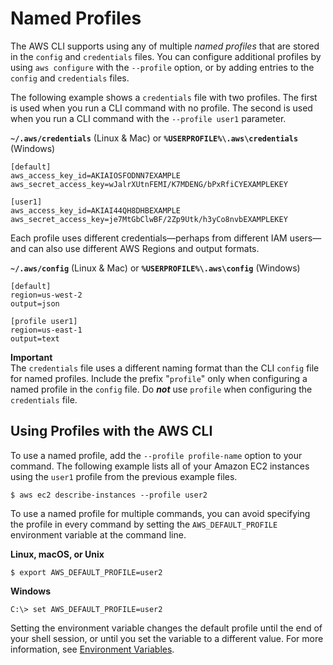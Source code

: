 # Named Profiles<a name="cli-configure-profiles"></a>

 The AWS CLI supports using any of multiple *named profiles* that are stored in the `config` and `credentials` files\. You can configure additional profiles by using `aws configure` with the `--profile` option, or by adding entries to the `config` and `credentials` files\. 

The following example shows a `credentials` file with two profiles\. The first is used when you run a CLI command with no profile\. The second is used when you run a CLI command with the `--profile user1` parameter\.

**`~/.aws/credentials`** \(Linux & Mac\) or **`%USERPROFILE%\.aws\credentials`** \(Windows\)

```
[default]
aws_access_key_id=AKIAIOSFODNN7EXAMPLE
aws_secret_access_key=wJalrXUtnFEMI/K7MDENG/bPxRfiCYEXAMPLEKEY

[user1]
aws_access_key_id=AKIAI44QH8DHBEXAMPLE
aws_secret_access_key=je7MtGbClwBF/2Zp9Utk/h3yCo8nvbEXAMPLEKEY
```

Each profile uses different credentials—perhaps from different IAM users—and can also use different AWS Regions and output formats\.

**`~/.aws/config`** \(Linux & Mac\) or **`%USERPROFILE%\.aws\config`** \(Windows\)

```
[default]
region=us-west-2
output=json

[profile user1]
region=us-east-1
output=text
```

**Important**  
The `credentials` file uses a different naming format than the CLI `config` file for named profiles\. Include the prefix "`profile`" only when configuring a named profile in the `config` file\. Do ***not*** use `profile` when configuring the `credentials` file\.

## Using Profiles with the AWS CLI<a name="using-profiles"></a>

To use a named profile, add the `--profile profile-name` option to your command\. The following example lists all of your Amazon EC2 instances using the `user1` profile from the previous example files\.

```
$ aws ec2 describe-instances --profile user2
```

To use a named profile for multiple commands, you can avoid specifying the profile in every command by setting the `AWS_DEFAULT_PROFILE` environment variable at the command line\.

**Linux, macOS, or Unix**

```
$ export AWS_DEFAULT_PROFILE=user2
```

**Windows**

```
C:\> set AWS_DEFAULT_PROFILE=user2
```

Setting the environment variable changes the default profile until the end of your shell session, or until you set the variable to a different value\. For more information, see [Environment Variables](cli-configure-envvars.md)\.